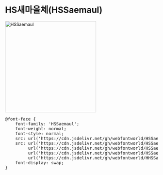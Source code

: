 # HS새마을체(HSSaemaul)

<a href="https://wess.tistory.com" target="_blank">
    <img src="https://webfontworld.github.io/HSSaemaul/HSSaemaul.jpg" alt="HSSaemaul" style="width:300px">
</a>
<pre>
@font-face {
    font-family: 'HSSaemaul';
    font-weight: normal;
    font-style: normal;
    src: url('https://cdn.jsdelivr.net/gh/webfontworld/HSSaemaul/HSSaemaul.eot');
    src: url('https://cdn.jsdelivr.net/gh/webfontworld/HSSaemaul/HSSaemaul.eot?#iefix') format('embedded-opentype'),
         url('https://cdn.jsdelivr.net/gh/webfontworld/HSSaemaul/HSSaemaul.woff2') format('woff2'),
         url('https://cdn.jsdelivr.net/gh/webfontworld/HSSaemaul/HSSaemaul.woff') format('woff'),
         url('https://cdn.jsdelivr.net/gh/webfontworld/HHSSaemaulSBomBaram/HSSaemaul.ttf') format("truetype");
    font-display: swap;
} 
</pre>
